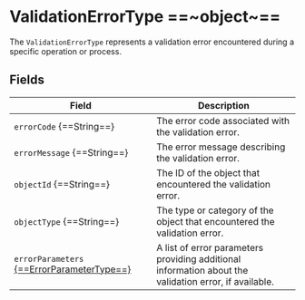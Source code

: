 # ValidationErrorType ==~object~==

The `ValidationErrorType` represents a validation error encountered during a specific operation or process. 

## Fields

| Field                                  | Description                                                                                              |
|----------------------------------------|----------------------------------------------------------------------------------------------------------|
| `errorCode` {==String==}               | The error code associated with the validation error.                                                       |
| `errorMessage` {==String==}            | The error message describing the validation error.                                                         |
| `objectId` {==String==}                | The ID of the object that encountered the validation error.                                                |
| `objectType` {==String==}              | The type or category of the object that encountered the validation error.                                  |
| `errorParameters` [{==ErrorParameterType==}](error-parameter-type.md) | A list of error parameters providing additional information about the validation error, if available. |
